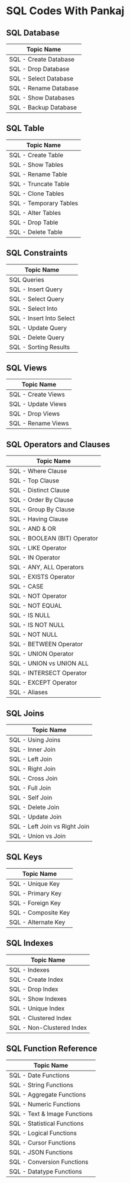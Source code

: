 # SQL Codes With Pankaj 

## SQL Database
| **Topic Name**                        |
|--------------------------------------|
| SQL - Create Database                 |
| SQL - Drop Database                   |
| SQL - Select Database                 |
| SQL - Rename Database                 |
| SQL - Show Databases                  |
| SQL - Backup Database                |

## SQL Table
| **Topic Name**                        |
|--------------------------------------|
| SQL - Create Table                    |
| SQL - Show Tables                     |
| SQL - Rename Table                    |
| SQL - Truncate Table                  |
| SQL - Clone Tables                    |
| SQL - Temporary Tables                |
| SQL - Alter Tables                    |
| SQL - Drop Table                      |
| SQL - Delete Table                    |

## SQL Constraints
| **Topic Name**                        |
|--------------------------------------|
| SQL Queries                           |
| SQL - Insert Query                    |
| SQL - Select Query                    |
| SQL - Select Into                     |
| SQL - Insert Into Select              |
| SQL - Update Query                    |
| SQL - Delete Query                    |
| SQL - Sorting Results                 |

## SQL Views
| **Topic Name**                        |
|--------------------------------------|
| SQL - Create Views                    |
| SQL - Update Views                    |
| SQL - Drop Views                      |
| SQL - Rename Views                    |

## SQL Operators and Clauses
| **Topic Name**                        |
|--------------------------------------|
| SQL - Where Clause                    |
| SQL - Top Clause                      |
| SQL - Distinct Clause                 |
| SQL - Order By Clause                 |
| SQL - Group By Clause                 |
| SQL - Having Clause                   |
| SQL - AND & OR                        |
| SQL - BOOLEAN (BIT) Operator          |
| SQL - LIKE Operator                   |
| SQL - IN Operator                     |
| SQL - ANY, ALL Operators              |
| SQL - EXISTS Operator                 |
| SQL - CASE                            |
| SQL - NOT Operator                    |
| SQL - NOT EQUAL                       |
| SQL - IS NULL                         |
| SQL - IS NOT NULL                     |
| SQL - NOT NULL                        |
| SQL - BETWEEN Operator                |
| SQL - UNION Operator                  |
| SQL - UNION vs UNION ALL              |
| SQL - INTERSECT Operator              |
| SQL - EXCEPT Operator                 |
| SQL - Aliases                         |

## SQL Joins
| **Topic Name**                        |
|--------------------------------------|
| SQL - Using Joins                     |
| SQL - Inner Join                      |
| SQL - Left Join                       |
| SQL - Right Join                      |
| SQL - Cross Join                      |
| SQL - Full Join                       |
| SQL - Self Join                       |
| SQL - Delete Join                     |
| SQL - Update Join                     |
| SQL - Left Join vs Right Join         |
| SQL - Union vs Join                   |

## SQL Keys
| **Topic Name**                        |
|--------------------------------------|
| SQL - Unique Key                      |
| SQL - Primary Key                     |
| SQL - Foreign Key                     |
| SQL - Composite Key                   |
| SQL - Alternate Key                   |

## SQL Indexes
| **Topic Name**                        |
|--------------------------------------|
| SQL - Indexes                         |
| SQL - Create Index                    |
| SQL - Drop Index                      |
| SQL - Show Indexes                   |
| SQL - Unique Index                    |
| SQL - Clustered Index                 |
| SQL - Non-Clustered Index             |

## SQL Function Reference   
| **Topic Name**                        |
|------------------|
| SQL - Date Functions                  |
| SQL - String Functions                |
| SQL - Aggregate Functions             |
| SQL - Numeric Functions               |
| SQL - Text & Image Functions          |
| SQL - Statistical Functions           |
| SQL - Logical Functions               |
| SQL - Cursor Functions                |
| SQL - JSON Functions                  |
| SQL - Conversion Functions            |
| SQL - Datatype Functions              |
